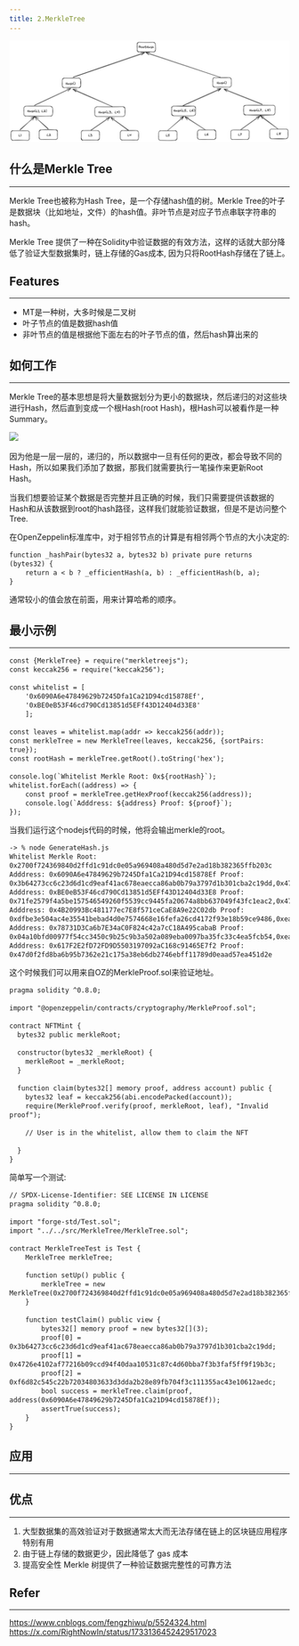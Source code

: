 ```yaml
---
title: 2.MerkleTree
---
```

![](https://raw.githubusercontent.com/kkontheway/IMG/main/202405281401178.png)

## 什么是Merkle Tree
---
Merkle Tree也被称为Hash Tree，是一个存储hash值的树。Merkle Tree的叶子是数据块（比如地址，文件）的hash值。非叶节点是对应子节点串联字符串的hash。

Merkle Tree 提供了一种在Solidity中验证数据的有效方法，这样的话就大部分降低了验证大型数据集时，链上存储的Gas成本, 因为只将RootHash存储在了链上。

## Features
---
- MT是一种树，大多时候是二叉树
- 叶子节点的值是数据hash值
- 非叶节点的值是根据他下面左右的叶子节点的值，然后hash算出来的

## 如何工作
---
Merkle Tree的基本思想是将大量数据划分为更小的数据块，然后递归的对这些块进行Hash，然后直到变成一个根Hash(root Hash)，根Hash可以被看作是一种Summary。

![](https://jamesbachini.com/wp-content/uploads/2023/03/merkleTree2.png)

因为他是一层一层的，递归的，所以数据中一旦有任何的更改，都会导致不同的Hash，所以如果我们添加了数据，那我们就需要执行一笔操作来更新Root Hash。

当我们想要验证某个数据是否完整并且正确的时候，我们只需要提供该数据的Hash和从该数据到root的hash路径，这样我们就能验证数据，但是不是访问整个Tree.

在OpenZeppelin标准库中，对于相邻节点的计算是有相邻两个节点的大小决定的:
```solidity
function _hashPair(bytes32 a, bytes32 b) private pure returns (bytes32) {  
	return a < b ? _efficientHash(a, b) : _efficientHash(b, a);  
}
```
通常较小的值会放在前面，用来计算哈希的顺序。

## 最小示例
---

```node
const {MerkleTree} = require("merkletreejs"); 
const keccak256 = require("keccak256"); 

const whitelist = [
	'0x6090A6e47849629b7245Dfa1Ca21D94cd15878Ef',
	'0xBE0eB53F46cd790Cd13851d5EFf43D12404d33E8'
	]; 

const leaves = whitelist.map(addr => keccak256(addr)); 
const merkleTree = new MerkleTree(leaves, keccak256, {sortPairs: true}); 
const rootHash = merkleTree.getRoot().toString('hex'); 

console.log(`Whitelist Merkle Root: 0x${rootHash}`); whitelist.forEach((address) => { 
	const proof = merkleTree.getHexProof(keccak256(address)); 
	console.log(`Adddress: ${address} Proof: ${proof}`); 
});
```

当我们运行这个nodejs代码的时候，他将会输出merkle的root。

```
-> % node GenerateHash.js         
Whitelist Merkle Root: 0x2700f724369840d2ffd1c91dc0e05a969408a480d5d7e2ad18b382365ffb203c
Adddress: 0x6090A6e47849629b7245Dfa1Ca21D94cd15878Ef Proof: 0x3b64273cc6c23d6d1cd9eaf41ac678eaecca86ab0b79a3797d1b301cba2c19dd,0x4726e4102af77216b09ccd94f40daa10531c87c4d60bba7f3b3faf5ff9f19b3c,0xf6d82c545c22b72034803633d3dda2b28e89fb704f3c111355ac43e10612aedc
Adddress: 0xBE0eB53F46cd790Cd13851d5EFf43D12404d33E8 Proof: 0x71fe2579f4a5be157546549260f5539cc9445fa20674a8bb637049f43fc1eac2,0x4726e4102af77216b09ccd94f40daa10531c87c4d60bba7f3b3faf5ff9f19b3c,0xf6d82c545c22b72034803633d3dda2b28e89fb704f3c111355ac43e10612aedc
Adddress: 0x4B20993Bc481177ec7E8f571ceCaE8A9e22C02db Proof: 0xdfbe3e504ac4e35541bebad4d0e7574668e16fefa26cd4172f93e18b59ce9486,0xea93c74c63808af9d3919c676a03392e13eb1232d0d40251202c56cff4842d33,0xf6d82c545c22b72034803633d3dda2b28e89fb704f3c111355ac43e10612aedc
Adddress: 0x78731D3Ca6b7E34aC0F824c42a7cC18A495cabaB Proof: 0x04a10bfd00977f54cc3450c9b25c9b3a502a089eba0097ba35fc33c4ea5fcb54,0xea93c74c63808af9d3919c676a03392e13eb1232d0d40251202c56cff4842d33,0xf6d82c545c22b72034803633d3dda2b28e89fb704f3c111355ac43e10612aedc
Adddress: 0x617F2E2fD72FD9D5503197092aC168c91465E7f2 Proof: 0x47d0f2fd8ba6b95b7362e21c175a38eb6db2746ebff11789d0eaad57ea451d2e
```

这个时候我们可以用来自OZ的MerkleProof.sol来验证地址。

```solidity
pragma solidity ^0.8.0;

import "@openzeppelin/contracts/cryptography/MerkleProof.sol";

contract NFTMint {
  bytes32 public merkleRoot;

  constructor(bytes32 _merkleRoot) {
    merkleRoot = _merkleRoot;
  }

  function claim(bytes32[] memory proof, address account) public {
    bytes32 leaf = keccak256(abi.encodePacked(account));
    require(MerkleProof.verify(proof, merkleRoot, leaf), "Invalid proof");
    
    // User is in the whitelist, allow them to claim the NFT

  }
}
```


简单写一个测试:
```solidity
// SPDX-License-Identifier: SEE LICENSE IN LICENSE
pragma solidity ^0.8.0;

import "forge-std/Test.sol";
import "../../src/MerkleTree/MerkleTree.sol";

contract MerkleTreeTest is Test {
    MerkleTree merkleTree;

    function setUp() public {
        merkleTree = new MerkleTree(0x2700f724369840d2ffd1c91dc0e05a969408a480d5d7e2ad18b382365ffb203c);
    }

    function testClaim() public view {
        bytes32[] memory proof = new bytes32[](3);
        proof[0] = 0x3b64273cc6c23d6d1cd9eaf41ac678eaecca86ab0b79a3797d1b301cba2c19dd;
        proof[1] = 0x4726e4102af77216b09ccd94f40daa10531c87c4d60bba7f3b3faf5ff9f19b3c;
        proof[2] = 0xf6d82c545c22b72034803633d3dda2b28e89fb704f3c111355ac43e10612aedc;
        bool success = merkleTree.claim(proof, address(0x6090A6e47849629b7245Dfa1Ca21D94cd15878Ef));
        assertTrue(success);
    }
}
```
## 应用
---



## 优点
---
1. 大型数据集的高效验证对于数据通常太大而无法存储在链上的区块链应用程序特别有用
2. 由于链上存储的数据更少，因此降低了 gas 成本
3. 提高安全性 Merkle 树提供了一种验证数据完整性的可靠方法
## Refer
---
https://www.cnblogs.com/fengzhiwu/p/5524324.html
https://x.com/RightNowIn/status/1733136452429517023
